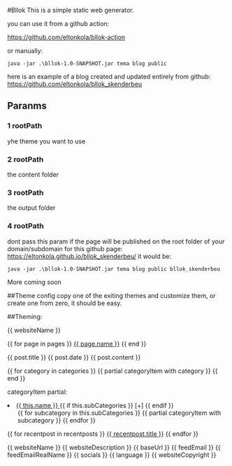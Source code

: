#Bllok
This is a simple static web generator.

you can use it from a github action:

https://github.com/eltonkola/bllok-action

or manually:
```
java -jar .\bllok-1.0-SNAPSHOT.jar tema blog public
```
here is an example of a blog created and updated entirely from github:
https://github.com/eltonkola/bllok_skenderbeu

## Paranms

### 1 rootPath
yhe theme you want to use
### 2 rootPath
the content folder
### 3 rootPath
the output folder
### 4 rootPath
dont pass this param if the page will be published on the root folder of your domain/subdomain
for this github page: https://eltonkola.github.io/bllok_skenderbeu/ it would be:

```
java -jar .\bllok-1.0-SNAPSHOT.jar tema blog public bllok_skenderbeu
```

More coming soon


##Theme config
copy one of the exiting themes and customize them, or create one from zero, it should be easy.





##Theming:

{{ websiteName }}

{{ for page in pages }}
    <a href="{{ page.link }}">{{ page.name }}</a>
{{ end }}

{{ post.title }}
{{ post.date }}
{{ post.content }}


{{ for category in categories }}
{{ partial categoryItem with category }}
{{ end }}


categoryItem partial:

 <li class="has-children">
    <a href="#" class="category-parent-link">
        {{ this.name }}
    </a> 
    {{ if this.subCategories }}
        <span class="category-toggle">[+]</span>
    {{ endif }}
    <ul>
         {{ for subcategory in this.subCategories }}
            {{ partial categoryItem with subcategory }}
        {{ endfor }}
    </ul>
 </li>


{{ for recentpost in recentposts }}
<a href="{{ recentpost.link }}">{{ recentpost.title }}</a>
{{ endfor }}

{{ websiteName }}
{{ websiteDescription }}
{{ baseUrl }}
{{ feedEmail }}
{{ feedEmailRealName }}
{{ socials }}
{{ language }}
{{ websiteCopyright }}

